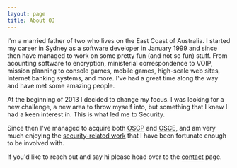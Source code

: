 ```yaml
---
layout: page
title: About OJ
---
```


I'm a married father of two who lives on the East Coast of Australia. I started my career in Sydney as a software developer in January 1999 and since then have managed to work on some pretty fun (and not so fun) stuff. From acounting software to encryption, ministerial correspondence to VOIP, mission planning to console games, mobile games, high-scale web sites, Internet banking systems, and more. I've had a great time along the way and have met some amazing people.

At the beginning of 2013 I decided to change my focus. I was looking for a new challenge, a new area to throw myself into, but something that I knew I had a keen interest in. This is what led me to Security.

Since then I've managed to acquire both [OSCP][] and [OSCE][], and am very much enjoying the [security-related work][met_work] that I have been fortunate enough to be involved with.

If you'd like to reach out and say hi please head over to the [contact][] page.

  [OSCP]: /posts/oscp-and-me/ "OSCP and Me"
  [OSCE]: /posts/osce-and-me/ "OSCE and Me"
  [met_work]: /posts/3-months-of-meterpreter/ "3 Months of Meterpreter"
  [contact]: /contact/ "Contact OJ"
